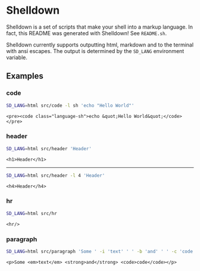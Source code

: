 # Shelldown

Shelldown is a set of scripts that make your shell into a markup language. In fact, this README was generated with Shelldown! See `README.sh`.

Shelldown currently supports outputting html, markdown and to the terminal with ansi escapes. The output is determined by the `SD_LANG` environment variable.

## Examples

### code

```sh
SD_LANG=html src/code -l sh 'echo "Hello World"'
```

```
<pre><code class="language-sh">echo &quot;Hello World&quot;</code></pre>
```

### header

```sh
SD_LANG=html src/header 'Header'
```

```
<h1>Header</h1>
```

---
```sh
SD_LANG=html src/header -l 4 'Header'
```

```
<h4>Header</h4>
```

### hr

```sh
SD_LANG=html src/hr
```

```
<hr/>
```

### paragraph

```sh
SD_LANG=html src/paragraph 'Some ' -i 'text' ' ' -b 'and' ' ' -c 'code'
```

```
<p>Some <em>text</em> <strong>and</strong> <code>code</code></p>
```

